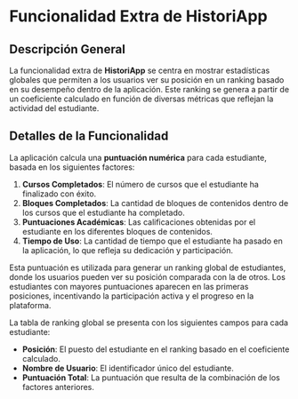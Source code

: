 # Funcionalidad Extra de HistoriApp

## Descripción General

La funcionalidad extra de **HistoriApp** se centra en mostrar estadísticas globales que permiten a los usuarios ver su posición en un ranking basado en su desempeño dentro de la aplicación. Este ranking se genera a partir de un coeficiente calculado en función de diversas métricas que reflejan la actividad del estudiante.

## Detalles de la Funcionalidad

La aplicación calcula una **puntuación numérica** para cada estudiante, basada en los siguientes factores:

1. **Cursos Completados**: El número de cursos que el estudiante ha finalizado con éxito.
2. **Bloques Completados**: La cantidad de bloques de contenidos dentro de los cursos que el estudiante ha completado.
3. **Puntuaciones Académicas**: Las calificaciones obtenidas por el estudiante en los diferentes bloques de contenidos.
4. **Tiempo de Uso**: La cantidad de tiempo que el estudiante ha pasado en la aplicación, lo que refleja su dedicación y participación.

Esta puntuación es utilizada para generar un ranking global de estudiantes, donde los usuarios pueden ver su posición comparada con la de otros. Los estudiantes con mayores puntuaciones aparecen en las primeras posiciones, incentivando la participación activa y el progreso en la plataforma.

La tabla de ranking global se presenta con los siguientes campos para cada estudiante:

- **Posición**: El puesto del estudiante en el ranking basado en el coeficiente calculado.
- **Nombre de Usuario**: El identificador único del estudiante.
- **Puntuación Total**: La puntuación que resulta de la combinación de los factores anteriores.

